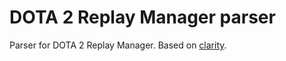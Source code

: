 # DOTA 2 Replay Manager parser
Parser for DOTA 2 Replay Manager.
Based on [clarity](https://github.com/skadistats/clarity).